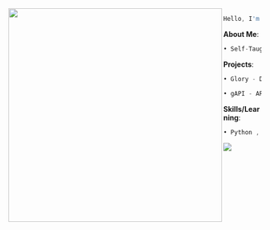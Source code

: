 <img align="left" height="425" src="https://avatars.githubusercontent.com/u/129712756?v=4"/> 

```asm
Hello, I'm CIA. 👋
```
**About Me**:
```asm
• Self-Taught Developer
```
**Projects**:
```asm
• Glory - Discord Bot

• gAPI - API for Discord utilities
```
**Skills/Learning**:
```asm
• Python , HTML/CSS , Javascript , SQL
```

![](https://komarev.com/ghpvc/?username=1120713057890234882461014803417800456
)
